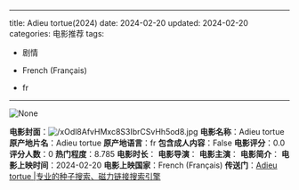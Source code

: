 
---
title: Adieu tortue(2024)
date: 2024-02-20
updated: 2024-02-20
categories: 电影推荐
tags:

- 剧情

- French (Français)
- fr
---

<img src="https://image.tmdb.org/t/p/originalNone" alt="None" title="None">

**电影封面**：<img src="https://image.tmdb.org/t/p/w200/xOdl8AfvHMxc8S3IbrCSvHh5od8.jpg" alt="/xOdl8AfvHMxc8S3IbrCSvHh5od8.jpg" title="/xOdl8AfvHMxc8S3IbrCSvHh5od8.jpg">
**电影名称**：Adieu tortue
**原产地片名**：Adieu tortue
**原产地语言**：fr
**包含成人内容**：False
**电影评分**：0.0
**评分人数**：0
**热门程度**：8.785
**电影时长**：
**电影导演**：
**电影主演**：
**电影简介**：
**电影上映时间**：2024-02-20
**电影上映国家**：French (Français)
**传送门**：[Adieu tortue |专业的种子搜索、磁力链接搜索引擎](https://movie.amd794.com:2083/?search=Adieu%20tortue&ordering=&mode=match_phrase&page_size=10&page=1)

